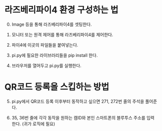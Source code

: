 # 라즈베리파이4 환경 구성하는 법

0. Image 등을 통해 라즈베리파이4를 셋팅한다.

1. 모니터 또는 원격 제어를 통해 라즈베리파이4를 제어한다.

2. 파이4에 이곳의 파일들을 붙여넣는다.

3. pi.py에 필요한 라이브러리들을 pip install 한다.

4. 브라우저를 열어두고 pi.py를 실행한다.

# QR코드 등록을 스킵하는 방법

5. pi.py에서 QR코드 등록 이후부터 동작하고 싶으면 271, 272번 줄의 주석을 풀어준다.

6. 35, 36번 줄에 각각 동작을 원하는 캠ID와 본인 스마트폰의 블루투스 주소를 입력한다. (귀가 로직에 필요)